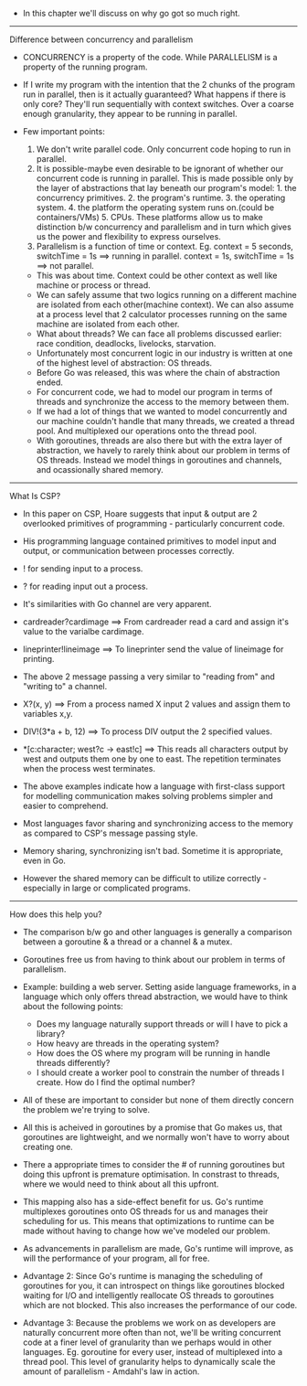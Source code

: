 * In this chapter we'll discuss on why go got so much right.

********************************************************************************

Difference between concurrency and parallelism
* CONCURRENCY is a property of the code. While PARALLELISM is a property of the running program.
* If I write my program with the intention that the 2 chunks of the program run in parallel, then is it actually guaranteed? What happens if there is only core? They'll run sequentially with context switches. Over a coarse enough granularity, they appear to be running in parallel.
* Few important points:
    1. We don't write parallel code. Only concurrent code hoping to run in parallel.
    2. It is possible-maybe even desirable to be ignorant of whether our concurrent code is running in parallel.
        This is made possible only by the layer of abstractions that lay beneath our program's model: 
            1. the concurrency primitives.
            2. the program's runtime.
            3. the operating system.
            4. the platform the operating system runs on.(could be containers/VMs)
            5. CPUs.
        These platforms allow us to make distinction b/w concurrency and parallelism and in turn which gives us the power and flexibility to express ourselves.
    3. Parallelism is a function of time or context. Eg. context = 5 seconds, switchTime = 1s ==> running in parallel. context = 1s, switchTime = 1s ==> not parallel.
    
    * This was about time. Context could be other context as well like machine or process or thread. 
    * We can safely assume that two logics running on a different machine are isolated from each other(machine context). We can also assume at a process level that 2 calculator processes running on the same machine are isolated from each other.
    * What about threads? We can face all problems discussed earlier: race condition, deadlocks, livelocks, starvation.
    * Unfortunately most concurrent logic in our industry is written at one of the highest level of abstraction: OS threads.
    * Before Go was released, this was where the chain of abstraction ended.
    * For concurrent code, we had to model our program in terms of threads and synchronize the access to the memory between them.
    * If we had a lot of things that we wanted to model concurrently and our machine couldn't handle that many threads, we created a thread pool. And multiplexed our operations onto the thread pool.
    * With goroutines, threads are also there but with the extra layer of abstraction, we havely to rarely think about our problem in terms of OS threads. Instead we model things in goroutines and channels, and ocassionally shared memory.

********************************************************************************

What Is CSP?
* In this paper on CSP, Hoare suggests that input & output are 2 overlooked primitives of programming - particularly concurrent code.
* His programming language contained primitives to model input and output, or communication between processes correctly.
* ! for sending input to a process.
* ? for reading input out a process.
* It's similarities with Go channel are very apparent.

* cardreader?cardimage ==> From cardreader read a card and assign it's value to the varialbe cardimage.
* lineprinter!lineimage ==> To lineprinter send the value of lineimage for printing.

* The above 2 message passing a very similar to "reading from" and "writing to" a channel.

* X?(x, y) ==> From a process named X input 2 values and assign them to variables x,y.
* DIV!(3*a + b, 12) ==> To process DIV output the 2 specified values.

* *[c:character; west?c -> east!c] ==> This reads all characters output by west and outputs them one by one to east. The repetition terminates when the process west terminates.

* The above examples indicate how a language with first-class support for modelling communication makes solving problems simpler and easier to comprehend.
* Most languages favor sharing and synchronizing access to the memory as compared to CSP's message passing style.
* Memory sharing, synchronizing isn't bad. Sometime it is appropriate, even in Go.
* However the shared memory can be difficult to utilize correctly - especially in large or complicated programs.

********************************************************************************

How does this help you?

* The comparison b/w go and other languages is generally a comparison between a goroutine & a thread or a channel & a mutex.
* Goroutines free us from having to think about our problem in terms of parallelism.
* Example: building a web server. Setting aside language frameworks, in a language which only offers thread abstraction, we would have to think about the following points: 
    * Does my language naturally support threads or will I have to pick a library?
    * How heavy are threads in the operating system?
    * How does the OS where my program will be running in handle threads differently?
    * I should create a worker pool to constrain the number of threads I create. How do I find the optimal number?
* All of these are important to consider but none of them directly concern the problem we're trying to solve.
* All this is acheived in goroutines by a promise that Go makes us, that goroutines are lightweight, and we normally won't have to worry about creating one.
* There a appropriate times to consider the # of running goroutines but doing this upfront is premature optimisation. In constrast to threads, where we would need to think about all this upfront.

* This mapping also has a side-effect benefit for us. Go's runtime multiplexes goroutines onto OS threads for us and manages their scheduling for us. This means that optimizations to runtime can be made without having to change how we've modeled our problem.
* As advancements in parallelism are made, Go's runtime will improve, as will the performance of your program, all for free.

* Advantage 2: Since Go's runtime is managing the scheduling of goroutines for you, it can introspect on things like goroutines blocked waiting for I/O and intelligently reallocate OS threads to goroutines which are not blocked. This also increases the performance of our code.

* Advantage 3: Because the problems we work on as developers are naturally concurrent more often than not, we'll be writing concurrent code at a finer level of granularity than we perhaps would in other languages. Eg. goroutine for every user, instead of multiplexed into a thread pool. This level of granularity helps to dynamically scale the amount of parallelism - Amdahl's law in action.
